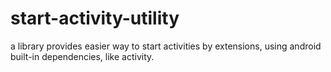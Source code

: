 # start-activity-utility
a library provides easier way to start activities by extensions, using android built-in dependencies, like activity.

